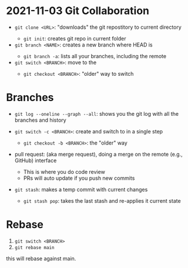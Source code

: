 # 2021-11-03 Git Collaboration

- `git clone <URL>`: "downloads" the git repostitory <URL> to current directory
    - `git init`: creates git repo in current folder
- `git branch <NAME>`: creates a new branch <NAME> where HEAD is
    - `git branch -a`: lists all your branches, including the remote
- `git switch <BRANCH>`: move to the <BRANCH>
    - `git checkout <BRANCH>`: "older" way to switch

# Branches

- `git log --oneline --graph --all`: shows you the git log with all the branches and history
- `git switch -c <BRANCH>`: create and switch to <BRANCH> in a single step
    - `git checkout -b <BRANCH>`: the "older" way
- pull request: (aka merge request), doing a merge on the remote (e.g., GitHub) interface
    - This is where you do code review
    - PRs will auto update if you push new commits

- `git stash`: makes a temp commit with current changes
    - `git stash pop`: takes the last stash and re-applies it current state

# Rebase

1. `git switch <BRANCH>`
2. `git rebase main`

this will rebase <BRANCH> against main.

